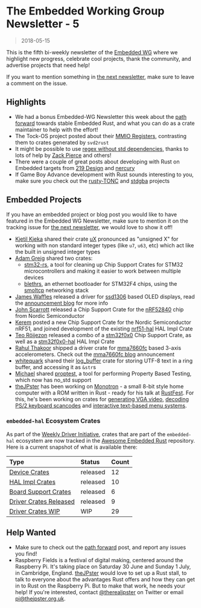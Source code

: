# The Embedded Working Group Newsletter - 5

> 2018-05-15

This is the fifth bi-weekly newsletter of the [Embedded WG] where we highlight new progress, celebrate cool projects, thank the community, and advertise projects that need help!

If you want to mention something in [the next newsletter], make sure to leave a comment on the issue.

[the next newsletter]: https://github.com/rust-lang-nursery/embedded-wg/issues/98
[Embedded WG]: https://github.com/rust-lang-nursery/embedded-wg

## Highlights

* We had a bonus Embedded-WG Newsletter this week about the [path forward] towards stable Embedded Rust, and what you can do as a crate maintainer to help with the effort!
* The Tock-OS project posted about their [MMIO Registers], contrasting them to crates generated by `svd2rust`
* It might be possible to use [regex without std dependencies], thanks to lots of help by [Zack Pierce] and others!
* There were a couple of great posts about developing with Rust on Embedded targets from [219 Design] and [nercury]
* If Game Boy Advance development with Rust sounds interesting to you, make sure you check out the [rusty-TONC] and [stdgba] projects

[path forward]: https://users.rust-lang.org/t/cortex-m-library-development-now-possible-on-beta-and-the-path-towards-stable-embedded-rust/17420
[MMIO Registers]: https://www.tockos.org/blog/2018/mmio-registers/

[regex without std dependencies]: https://github.com/rust-lang/regex/issues/476
[Zack Pierce]: https://github.com/ZackPierce

[219 Design]: https://www.219design.com/rust-on-the-stmicro-nucleo/
[nercury]: https://nercury.github.io/rust/embedded/experiments/2018/04/29/rust-embedded-01-discovery-vl-flipping-bits.html

[rusty-TONC]: https://github.com/tbelaire/rusty-TONC
[stdgba]: https://github.com/jkarns275/stdgba

## Embedded Projects

If you have an embedded project or blog post you would like to have featured in the Embedded WG Newsletter, make sure to mention it on the tracking issue for [the next newsletter], we would love to show it off!

* [Kjetil Kjeka] shared their crate [uX] pronounced as "unsigned X" for working with non standard integer types (like `u7`, `u63`, etc) which act like the built in unsigned integer types
* [Adam Greig] shared two crates:
    * [stm32-rs], a tool for cleaning up Chip Support Crates for STM32 microcontrollers and making it easier to work between multiple devices
    * [blethrs], an ethernet bootloader for STM32F4 chips, using the [smoltcp] networking stack
* [James Waffles] released a driver for [ssd1306] based OLED displays, read the [announcement blog] for more info
* [John Scarrott] released a Chip Support Crate for the [nRF52840] chip from Nordic Semiconductor
* [Kerem] posted a new Chip Support Crate for the Nordic Semiconductor nRF51, and joined development of the existing [nrf51-hal] HAL Impl Crate
* [Teo Röijezon] released a combo of a [stm32f0x0] Chip Support Crate, as well as a [stm32f0x0-hal] HAL Impl Crate
* [Rahul Thakoor] shipped a driver crate for [mma7660fc] based 3-axis accelerometers. Check out the [mma7660fc blog] announcement
* [whitequark] shared their [log_buffer] crate for storing UTF-8 text in a ring buffer, and accessing it as `&str`s
* [Michael] shared [proptest], a tool for performing Property Based Testing, which now has no_std support
* [theJPster] has been working on [Monotron] - a small 8-bit style home computer with a ROM written in Rust - ready for his talk at [RustFest]. For this, he's been working on crates for [generating VGA video], [decoding PS/2 keyboard scancodes] and [interactive text-based menu systems].

[Kjetil Kjeka]: https://github.com/kjetilkjeka
[uX]: https://crates.io/crates/ux

[Adam Greig]: https://github.com/adamgreig
[stm32-rs]: https://github.com/adamgreig/stm32-rs
[blethrs]: https://github.com/AirborneEngineering/blethrs
[smoltcp]: https://github.com/m-labs/smoltcp

[James Waffles]: https://github.com/jamwaffles
[ssd1306]: https://crates.io/crates/ssd1306
[announcement blog]: https://wapl.es/electronics/rust/2018/04/30/ssd1306-driver.html

[John Scarrott]: https://github.com/jscarrott
[nRF52840]: https://crates.io/crates/nrf52840

[Kerem]: https://github.com/krk
[nrf51-hal]: https://crates.io/crates/nrf51-hal

[Teo Röijezon]: https://github.com/teozkr
[stm32f0x0]: https://crates.io/crates/stm32f0x0
[stm32f0x0-hal]: https://crates.io/crates/stm32f0x0-hal

[Rahul Thakoor]: https://github.com/rahul-thakoor
[mma7660fc]: https://crates.io/crates/mma7660fc
[mma7660fc blog]: https://rahul-thakoor.github.io/an-i2c-rust-driver-for-mma7660fc-based-3-axis-digital-accelerometer/

[whitequark]: https://github.com/whitequark
[log_buffer]: https://github.com/whitequark/rust-log_buffer

[Michael]: https://github.com/memoryruins
[proptest]: https://github.com/AltSysrq/proptest

[theJPster]: https://github.com/thejpster
[Monotron]: https://github.com/thejpster/monotron
[RustFest]: https://paris.rustfest.eu/
[generating VGA video]: https://github.com/thejpster/vga-framebuffer-rs
[decoding PS/2 keyboard scancodes]: https://github.com/thejpster/pc-keyboard
[interactive text-based menu systems]: https://github.com/thejpster/menu


### `embedded-hal` Ecosystem Crates

As part of the [Weekly Driver Initiative], crates that are part of the `embedded-hal` ecosystem are now tracked in the [Awesome Embedded Rust] repository. Here is a current snapshot of what is available there:

| Type                      | Status    | Count |
| :---                      | :-----    | :---- |
| [Device Crates]           | released  | 12    |
| [HAL Impl Crates]         | released  | 10    |
| [Board Support Crates]    | released  | 6     |
| [Driver Crates Released]  | released  | 9     |
| [Driver Crates WIP]       | WIP       | 29    |

[Awesome Embedded Rust]: https://github.com/rust-embedded/awesome-embedded-rust
[Weekly Driver Initiative]: https://github.com/rust-lang-nursery/embedded-wg/issues/39
[Device Crates]: https://github.com/rust-embedded/awesome-embedded-rust#device-crates
[HAL Impl Crates]: https://github.com/rust-embedded/awesome-embedded-rust#hal-implementation-crates
[Board Support Crates]: https://github.com/rust-embedded/awesome-embedded-rust#board-support-crates
[Driver Crates Released]: https://github.com/rust-embedded/awesome-embedded-rust#driver-crates
[Driver Crates WIP]: https://github.com/rust-embedded/awesome-embedded-rust#wip

## Help Wanted

* Make sure to check out the [path forward] post, and report any issues you find!
* Raspberry Fields is a festival of digital making, centered around the Raspberry Pi. It's taking place on Saturday 30 June and Sunday 1 July, in Cambridge, England. [theJPster] would love to set up a Rust stall, to talk to everyone about the advantages Rust offers and how they can get in to Rust on the Raspberry Pi. But to make that work, he needs your help! If you're interested, contact [@therealjpster] on Twitter or email <pi@thejpster.org.uk>.

[@therealjpster]: https://twitter.com/therealjpster
